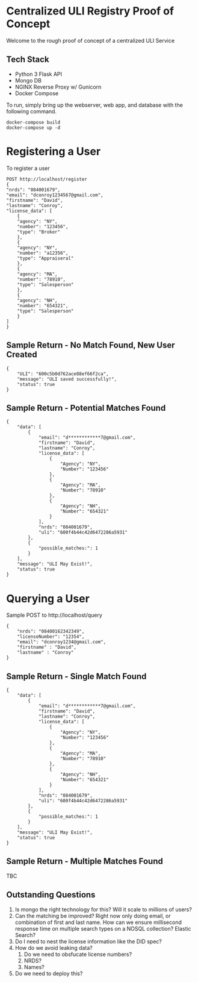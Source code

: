 # Centralized ULI Registry Proof of Concept
Welcome to the rough proof of concept of a centralized ULI Service


## Tech Stack
* Python 3 Flask API 
* Mongo DB
* NGINX Reverse Proxy w/ Gunicorn
* Docker Compose


To run, simply bring up the webserver, web app,  and database with the following command.

    docker-compose build
    docker-compose up -d

# Registering a User
To register a user

    POST http://localhost/register 
    {
    "nrds": "084001679",
    "email": "dconroy1234567@gmail.com",
    "firstname": "David",
    "lastname": "Conroy",
    "license_data": [
        {
        "agency": "NY",
        "number": "123456",
        "type": "Broker"
        },
        {
        "agency": "NY",
        "number": "a12356",
        "type": "Appraiseral"
        },
        {
        "agency": "MA",
        "number": "78910",
        "type": "Salesperson"
        },
        {
        "agency": "NH",
        "number": "654321",
        "type": "Salesperson"
        }
    ]
    }
## Sample Return - No Match Found, New User Created
    {
        "ULI": "600c5b0d762ace88ef66f2ca",
        "message": "ULI saved successfully!",
        "status": true
    }
## Sample Return - Potential Matches Found

    {
        "data": [
            {
                "email": "d************7@gmail.com",
                "firstname": "David",
                "lastname": "Conroy",
                "license_data": [
                    {
                        "Agency": "NY",
                        "Number": "123456"
                    },
                    {
                        "Agency": "MA",
                        "Number": "78910"
                    },
                    {
                        "Agency": "NH",
                        "Number": "654321"
                    }
                ],
                "nrds": "084001679",
                "uli": "600f4b44c42d6472286a5931"
            },
            {
                "possible_matches:": 1
            }
        ],
        "message": "ULI May Exist!",
        "status": true
    }

# Querying a User
Sample POST to http://localhost/query

    {
        "nrds": "08400162342349", 
        "licenseNumber": "12354",
        "email": "dconroy1234@gmail.com",
        "firstname" : "David",
        "lastname" : "Conroy"
    }
## Sample Return - Single Match Found
    {
        "data": [
            {
                "email": "d************7@gmail.com",
                "firstname": "David",
                "lastname": "Conroy",
                "license_data": [
                    {
                        "Agency": "NY",
                        "Number": "123456"
                    },
                    {
                        "Agency": "MA",
                        "Number": "78910"
                    },
                    {
                        "Agency": "NH",
                        "Number": "654321"
                    }
                ],
                "nrds": "084001679",
                "uli": "600f4b44c42d6472286a5931"
            },
            {
                "possible_matches:": 1
            }
        ],
        "message": "ULI May Exist!",
        "status": true
    }

## Sample Return - Multiple Matches Found
TBC

## Outstanding Questions

1) Is mongo the right technology for this? Will it scale to millions of users?
2) Can the matching be improved? Right now only doing email, or combination of first and last name. How can we ensure millisecond response time on multiple search types on a NOSQL collection? Elastic Search?
3) Do I need to nest the license information like the DID spec?
4) How do we avoid leaking data?
   1) Do we need to obsfucate license numbers? 
   2) NRDS?
   3) Names?
5) Do we need to deploy this?